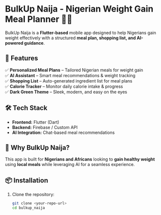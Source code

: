 # BulkUp Naija - Nigerian Weight Gain Meal Planner 🥑🥩

BulkUp Naija is a **Flutter-based** mobile app designed to help Nigerians gain weight effectively with a structured **meal plan, shopping list, and AI-powered guidance**.

## 🚀 Features
✅ **Personalized Meal Plans** – Tailored Nigerian meals for weight gain  
✅ **AI Assistant** – Smart meal recommendations & weight tracking  
✅ **Shopping List** – Auto-generated ingredient list for meal plans  
✅ **Calorie Tracker** – Monitor daily calorie intake & progress  
✅ **Dark Green Theme** – Sleek, modern, and easy on the eyes  

## 🛠️ Tech Stack
- **Frontend:** Flutter (Dart)  
- **Backend:** Firebase / Custom API  
- **AI Integration:** Chat-based meal recommendations  

## 📲 Why BulkUp Naija?
This app is built for **Nigerians and Africans** looking to **gain healthy weight** using **local meals** while leveraging AI for a seamless experience.

## 📦 Installation
1. Clone the repository:  
   ```sh
   git clone <your-repo-url>
   cd bulkup_naija
